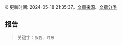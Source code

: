 :alarm_clock: 更新时间: 2024-05-18 21:35:37。[文章来源](/README.md)、[文章分类](/TAGS.md)

## 报告


> 关键字：`报告`、`月报`



